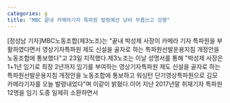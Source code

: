 ```yaml
---
categories: g
title: "MBC 끝내 카메라기자 특파원 발령예산 낭비 무릅쓰고 강행"
---
```

[정성남 기자]MBC노동조합(제3노조)는 "끝내 박성제 사장이 카메라 기자 특파원을 부활하였다면서 영상기자특파원 제도 신설을 골자로 하는 특파원선발운용지침 개정안을 노동조합에 통보했다"고 23일 지적했다.제3노조는 이날 성명서를 통해 "박성제 사장은 1+1년 임기로 최장 2년까지 임기를 부여하는 영상기자특파원 제도 신설을 골자로 하는 특파원선발운용지침 개정안을 노동조합에 통보하고 워싱턴 단기영상특파원으로 김모 카메라기자를 오늘 발령내었다"며 이같이 밝혔다.이어 지난 2017년말 취재기자 특파원 12명을 임기 도중 일제히 소환하면서